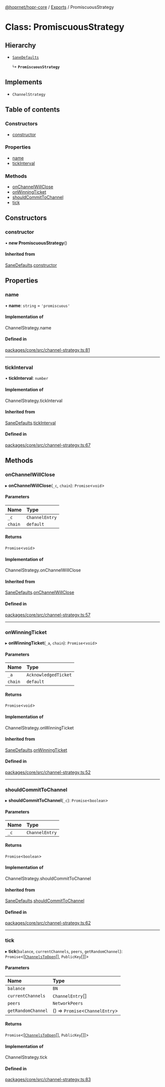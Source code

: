 [@hoprnet/hopr-core](../README.md) / [Exports](../modules.md) / PromiscuousStrategy

# Class: PromiscuousStrategy

## Hierarchy

- [`SaneDefaults`](SaneDefaults.md)

  ↳ **`PromiscuousStrategy`**

## Implements

- `ChannelStrategy`

## Table of contents

### Constructors

- [constructor](PromiscuousStrategy.md#constructor)

### Properties

- [name](PromiscuousStrategy.md#name)
- [tickInterval](PromiscuousStrategy.md#tickinterval)

### Methods

- [onChannelWillClose](PromiscuousStrategy.md#onchannelwillclose)
- [onWinningTicket](PromiscuousStrategy.md#onwinningticket)
- [shouldCommitToChannel](PromiscuousStrategy.md#shouldcommittochannel)
- [tick](PromiscuousStrategy.md#tick)

## Constructors

### constructor

• **new PromiscuousStrategy**()

#### Inherited from

[SaneDefaults](SaneDefaults.md).[constructor](SaneDefaults.md#constructor)

## Properties

### name

• **name**: `string` = `'promiscuous'`

#### Implementation of

ChannelStrategy.name

#### Defined in

[packages/core/src/channel-strategy.ts:81](https://github.com/hoprnet/hoprnet/blob/master/packages/core/src/channel-strategy.ts#L81)

___

### tickInterval

• **tickInterval**: `number`

#### Implementation of

ChannelStrategy.tickInterval

#### Inherited from

[SaneDefaults](SaneDefaults.md).[tickInterval](SaneDefaults.md#tickinterval)

#### Defined in

[packages/core/src/channel-strategy.ts:67](https://github.com/hoprnet/hoprnet/blob/master/packages/core/src/channel-strategy.ts#L67)

## Methods

### onChannelWillClose

▸ **onChannelWillClose**(`_c`, `chain`): `Promise`<`void`\>

#### Parameters

| Name | Type |
| :------ | :------ |
| `_c` | `ChannelEntry` |
| `chain` | `default` |

#### Returns

`Promise`<`void`\>

#### Implementation of

ChannelStrategy.onChannelWillClose

#### Inherited from

[SaneDefaults](SaneDefaults.md).[onChannelWillClose](SaneDefaults.md#onchannelwillclose)

#### Defined in

[packages/core/src/channel-strategy.ts:57](https://github.com/hoprnet/hoprnet/blob/master/packages/core/src/channel-strategy.ts#L57)

___

### onWinningTicket

▸ **onWinningTicket**(`_a`, `chain`): `Promise`<`void`\>

#### Parameters

| Name | Type |
| :------ | :------ |
| `_a` | `AcknowledgedTicket` |
| `chain` | `default` |

#### Returns

`Promise`<`void`\>

#### Implementation of

ChannelStrategy.onWinningTicket

#### Inherited from

[SaneDefaults](SaneDefaults.md).[onWinningTicket](SaneDefaults.md#onwinningticket)

#### Defined in

[packages/core/src/channel-strategy.ts:52](https://github.com/hoprnet/hoprnet/blob/master/packages/core/src/channel-strategy.ts#L52)

___

### shouldCommitToChannel

▸ **shouldCommitToChannel**(`_c`): `Promise`<`boolean`\>

#### Parameters

| Name | Type |
| :------ | :------ |
| `_c` | `ChannelEntry` |

#### Returns

`Promise`<`boolean`\>

#### Implementation of

ChannelStrategy.shouldCommitToChannel

#### Inherited from

[SaneDefaults](SaneDefaults.md).[shouldCommitToChannel](SaneDefaults.md#shouldcommittochannel)

#### Defined in

[packages/core/src/channel-strategy.ts:62](https://github.com/hoprnet/hoprnet/blob/master/packages/core/src/channel-strategy.ts#L62)

___

### tick

▸ **tick**(`balance`, `currentChannels`, `peers`, `getRandomChannel`): `Promise`<[[`ChannelsToOpen`](../modules.md#channelstoopen)[], `PublicKey`[]]\>

#### Parameters

| Name | Type |
| :------ | :------ |
| `balance` | `BN` |
| `currentChannels` | `ChannelEntry`[] |
| `peers` | `NetworkPeers` |
| `getRandomChannel` | () => `Promise`<`ChannelEntry`\> |

#### Returns

`Promise`<[[`ChannelsToOpen`](../modules.md#channelstoopen)[], `PublicKey`[]]\>

#### Implementation of

ChannelStrategy.tick

#### Defined in

[packages/core/src/channel-strategy.ts:83](https://github.com/hoprnet/hoprnet/blob/master/packages/core/src/channel-strategy.ts#L83)
